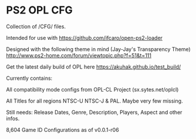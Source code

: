 # PS2 OPL CFG

Collection of /CFG/ files.

Intended for use with https://github.com/ifcaro/open-ps2-loader

Designed with the following theme in mind (Jay-Jay's Transparency Theme) http://www.ps2-home.com/forum/viewtopic.php?f=51&t=111

Get the latest daily build of OPL here https://akuhak.github.io/test_build/

Currently contains:

All compatibility mode configs from OPL-CL Project (sx.sytes.net/oplcl)

All Titles for all regions NTSC-U NTSC-J & PAL. Maybe very few missing.

Still needs: Release Dates, Genre, Description, Players, Aspect and other infos.

8,604 Game ID Configurations as of v0.0.1-r06